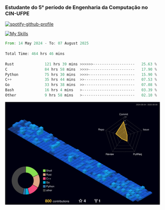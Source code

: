 
### Estudante do 5° período de Engenharia da Computação no CIN-UFPE

[![spotify-github-profile](https://spotify-github-profile.kittinanx.com/api/view?uid=21nggge2ld354asa4l3xoze2q&cover_image=true&theme=novatorem&show_offline=false&background_color=000000&interchange=true&bar_color=53b14f&bar_color_cover=true)](https://github.com/kittinan/spotify-github-profile)


[![My Skills](https://skillicons.dev/icons?i=c,cpp,rust,py,java,neovim&theme=dark)](https://skillicons.dev)

<!--START_SECTION:waka-->

```rust
From: 14 May 2024 - To: 07 August 2025

Total Time: 464 hrs 46 mins

Rust              121 hrs 39 mins >>>>>>-------------------   25.63 %
C                 84 hrs 58 mins  >>>>---------------------   17.90 %
Python            75 hrs 30 mins  >>>>---------------------   15.90 %
C++               35 hrs 44 mins  >>-----------------------   07.53 %
Go                33 hrs 38 mins  >>-----------------------   07.08 %
Bash              16 hrs 4 mins   >------------------------   03.39 %
Other             9 hrs 58 mins   >------------------------   02.10 %
```

<!--END_SECTION:waka-->

![](./profile-3d-contrib/profile-night-view.svg)
